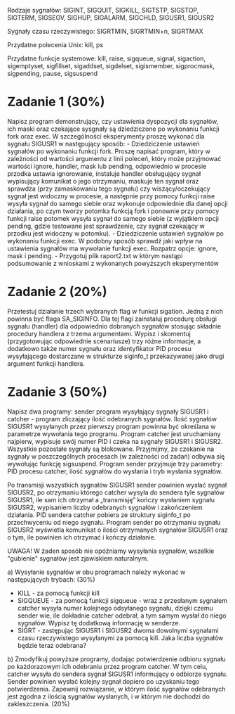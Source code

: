 Rodzaje sygnałów: SIGINT, SIGQUIT, SIGKILL, SIGTSTP, SIGSTOP, SIGTERM, SIGSEGV, SIGHUP, SIGALARM, SIGCHLD, SIGUSR1, SIGUSR2

Sygnały czasu rzeczywistego: SIGRTMIN, SIGRTMIN+n, SIGRTMAX

Przydatne polecenia Unix: kill, ps

Przydatne funkcje systemowe: kill, raise, sigqueue, signal, sigaction, sigemptyset, sigfillset, sigaddset, sigdelset, sigismember, sigprocmask, sigpending, pause, sigsuspend

<h1> Zadanie 1 (30%) </h1>
Napisz program demonstrujący, czy ustawienia dyspozycji dla sygnałów, ich maski oraz czekające sysgnały są dziedziczone po wykonaniu funkcji fork oraz exec.
W szczególności eksperymenty proszę wykonać dla sygnału SIGUSR1 w następujący sposób:
- Dziedziczenie ustawień sygnałów po wykonaniu funkcji fork. Proszę napisać program, który w zależności od wartości argumentu z linii poleceń,
który może przyjmować wartości ignore, handler, mask lub pending, odpowiednio w procesie przodka ustawia ignorowanie, instaluje handler obsługujący sygnał 
wypisujący komunikat o jego otrzymaniu, maskuje ten sygnał oraz sprawdza (przy zamaskowaniu tego sygnału) czy wiszący/oczekujący sygnał jest widoczny w procesie,
a następnie przy pomocy funkcji raise wysyła sygnał do samego siebie oraz wykonuje odpowiednie dla danej opcji działania, po czym tworzy potomka funkcją fork
i ponownie przy pomocy funkcji raise potomek wysyła sygnał do samego siebie (z wyjątkiem opcji pending, gdzie testowane jest sprawdzenie,
czy sygnał czekający w przodku jest widoczny w potomku).
- Dziedziczenie ustawień sygnałów po wykonaniu funkcji exec. W podobny sposób sprawdź jaki wpływ na ustawienia sygnałów ma wywołanie funkcji exec.
Rozpatrz opcje:  ignore, mask i pending.
- Przygotuj plik raport2.txt w którym nastąpi podsumowanie z wnioskami z wykonanych powyższych eksperymentów

<h1> Zadanie 2 (20%) </h1>
Przetestuj działanie trzech wybranych flag w funkcji sigation. Jedną z nich powinna być flaga SA_SIGINFO. Dla tej flagi zainstaluj procedurę obsługi sygnału (handler)
dla odpowiednio dobranych sygnałów stosując składnie procedury handlera z trzema argumentami. Wypisz i skomentuj (przygotowując odpowiednie scenariusze)
trzy różne informacje, a dodatkowo także numer sygnału oraz identyfikator PID procesu wysyłającego dostarczane w strukturze siginfo_t przekazywanej jako drugi 
argument funkcji handlera.

<h1> Zadanie 3 (50%) </h1>
Napisz dwa programy: sender program wysyłający sygnały SIGUSR1 i  catcher - program zliczający ilość odebranych sygnałów. Ilość sygnałów SIGUSR1
wysyłanych przez pierwszy program powinna być określana w parametrze wywołania tego programu. Program catcher jest uruchamiany najpierw, wypisuje swój numer PID
i czeka na sygnały SIGUSR1 i SIGUSR2. Wszystkie pozostałe sygnały są blokowane. Przyjmijmy, że czekanie na sygnały w poszczególnych procesach (w zależności od zadań)
odbywa się wywołując funkcję sigsuspend. Program sender przyjmuje trzy parametry: PID procesu catcher, ilość sygnałów do wysłania i tryb wysłania sygnałów.

Po transmisji wszystkich sygnałów SIGUSR1 sender powinien wysłać sygnał SIGUSR2, po otrzymaniu którego catcher wysyła do sendera tyle sygnałów SIGUSR1, ile sam ich
otrzymał a „transmisję” kończy wysłaniem sygnału SIGUSR2, wypisaniem liczby odebranych sygnałów i zakończeniem działania. PID sendera catcher pobiera ze struktury siginfo_t
po przechwyceniu od niego sygnału. Program sender po otrzymaniu sygnału SIGUSR2 wyświetla komunikat o ilości otrzymanych sygnałów SIGUSR1 oraz o tym, ile powinien ich 
otrzymać i kończy działanie.

UWAGA! W żaden sposób nie opóźniamy wysyłania sygnałów, wszelkie "gubienie" sygnałów jest zjawiskiem naturalnym.

a) Wysyłanie sygnałów w obu programach należy wykonać w następujących trybach: (30%)
- KILL - za pomocą funkcji kill
- SIGQUEUE - za pomocą funkcji sigqueue - wraz z przesłanym sygnałem catcher wysyła numer kolejnego odsyłanego sygnału, dzięki czemu sender wie, ile dokładnie catcher odebrał,
a tym samym wysłał do niego sygnałów. Wypisz tę dodatkową informację w senderze.
- SIGRT - zastępując SIGUSR1 i SIGUSR2 dwoma dowolnymi sygnałami czasu rzeczywistego wysyłanymi za pomocą kill. Jaka liczba sygnałów będzie teraz odebrana?

b) Zmodyfikuj powyższe programy, dodając potwierdzenie odbioru sygnału po każdorazowym ich odebraniu przez program catcher. W tym celu, catcher wysyła do sendera sygnał SIGUSR1
informujący o odbiorze sygnału. Sender powinien wysłać kolejny sygnał dopiero po uzyskaniu tego potwierdzenia. Zapewnij rozwiązanie, w którym ilość sygnałów odebranych jest zgodna
z ilością sygnałów wysłanych, i w którym nie dochodzi do zakleszczenia. (20%)
